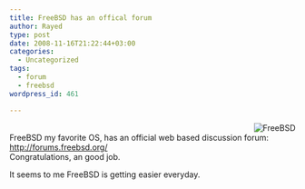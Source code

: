 ```yaml
---
title: FreeBSD has an offical forum
author: Rayed
type: post
date: 2008-11-16T21:22:44+03:00
categories:
  - Uncategorized
tags:
  - forum
  - freebsd
wordpress_id: 461

---
```

<p><img src="http://rayed.com/wordpress/wp-content/uploads/2008/02/freebsd-logo.png" align="right" alt="FreeBSD" /><br />
FreeBSD my favorite OS, has an official web based discussion forum:<br />
<a href="http://forums.freebsd.org/">http://forums.freebsd.org/</a><br />
Congratulations, an good job.</p>
<p>It seems to me FreeBSD is getting easier everyday.</p>
